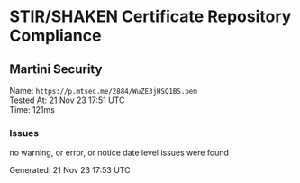 # STIR/SHAKEN Certificate Repository Compliance

## Martini Security

Name: `https://p.mtsec.me/2884/WuZE3jHSQ1BS.pem`\
Tested At: 21 Nov 23 17:51 UTC\
Time: 121ms

### Issues

no warning, or error, or notice date level issues were found

Generated: 21 Nov 23 17:53 UTC